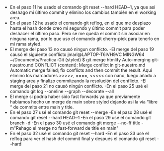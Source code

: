 - En el paso 11 he usado el comando git reset --hard HEAD~1, ya que así deshago mi último commit y elimino los cambios también en el working area.
- En el paso 12 he usado el comando git reflog, en el que me desplazo hasta el hash donde creo mi segundo y último commit para poder deshacer el último paso.
Pero se me queda el commit sin asociar en ninguna rama, por lo que uso el comando git cherry-pick para tenerlo en mi rama styled.
- El merge del paso 13 no causó ningun conflicto.
-El merge del paso 19 causó el siguiente conflicto jmari@LAPTOP-T6IVH9VC MINGW64 ~/Documents/Practica-Git (styled)
$ git merge htmlify
Auto-merging git-nuestro.md
CONFLICT (content): Merge conflict in git-nuestro.md
Automatic merge failed; fix conflicts and then commit the result.
Aqui elimino los marcadores  >>>>>, ====, <<<<< con nano, luego añado a staging area y finalizo commiteando la resolución del conflicto.
-El merge del paso 21 no causó ningún conflicto.
-En el paso 25 usé el comando git log --oneline --graph --decorate --all
- El merge si podria haber sido fast forwards ya que previamente habiamos hecho un merge de main sobre styled dejando asi la vía “libre “ de commits entre main y title.
- En el paso 27 usé el comando git reset --merge
-En el paso 28 usé el comando git reset --hard HEAD~1
-En el paso 29 usé el comando git branch  -d
-En el paso 30 usé el comando git merge --no-ff title -m"Rehago el merge no fast-forward de title en main"
- En el paso 32 usé el comando git reset --hard <hash del primer commit>
-En el paso 33 usé el reflog para ver el hash del commit final y después el comando  git reset --hard<hash del primer commit>
